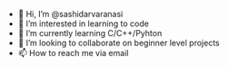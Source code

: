 - 👋 Hi, I’m @sashidarvaranasi
- 👀 I’m interested in learning to code
- 🌱 I’m currently learning C/C++/Pyhton
- 💞️ I’m looking to collaborate on beginner level projects
- 📫 How to reach me via email

<!---
sashidarvaranasi/sashidarvaranasi is a ✨ special ✨ repository because its `README.md` (this file) appears on your GitHub profile.
You can click the Preview link to take a look at your changes.
--->
